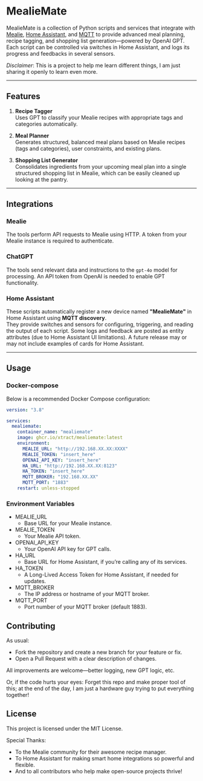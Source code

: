 # MealieMate

MealieMate is a collection of Python scripts and services that integrate with [Mealie](https://github.com/hay-kot/mealie), [Home Assistant](https://www.home-assistant.io/), and [MQTT](https://mqtt.org/) to provide advanced meal planning, recipe tagging, and shopping list generation—powered by OpenAI GPT. Each script can be controlled via switches in Home Assistant, and logs its progress and feedbacks in several sensors.

*Disclaimer*: This is a project to help me learn different things, I am just sharing it openly to learn even more. 

---

## Features

1. **Recipe Tagger**  
   Uses GPT to classify your Mealie recipes with appropriate tags and categories automatically.

2. **Meal Planner**  
   Generates structured, balanced meal plans based on Mealie recipes (tags and categories), user constraints, and existing plans.

3. **Shopping List Generator**  
   Consolidates ingredients from your upcoming meal plan into a single structured shopping list in Mealie, which can be easily cleaned up looking at the pantry.

---

## Integrations

### Mealie

The tools perform API requests to Mealie using HTTP. A token from your Mealie instance is required to authenticate.

### ChatGPT

The tools send relevant data and instructions to the `gpt-4o` model for processing. An API token from OpenAI is needed to enable GPT functionality.

### Home Assistant

These scripts automatically register a new device named **"MealieMate"** in Home Assistant using **MQTT discovery**.  
They provide switches and sensors for configuring, triggering, and reading the output of each script. Some logs and feedback are posted as entity attributes (due to Home Assistant UI limitations). A future release may or may not include examples of cards for Home Assistant. 

---

## Usage

### Docker-compose

Below is a recommended Docker Compose configuration:

```yaml
version: "3.8"

services:
  mealiemate:
    container_name: "mealiemate"
    image: ghcr.io/xtract/mealiemate:latest
    environment:
      MEALIE_URL: "http://192.168.XX.XX:XXXX"
      MEALIE_TOKEN: "insert_here"
      OPENAI_API_KEY: "insert_here"
      HA_URL: "http://192.168.XX.XX:8123"
      HA_TOKEN: "insert_here"
      MQTT_BROKER: "192.168.XX.XX"
      MQTT_PORT: "1883"
    restart: unless-stopped
```

### Environment Variables

- MEALIE_URL
    - Base URL for your Mealie instance.
- MEALIE_TOKEN
    - Your Mealie API token.
- OPENAI_API_KEY
    - Your OpenAI API key for GPT calls.
- HA_URL
    - Base URL for Home Assistant, if you’re calling any of its services.
- HA_TOKEN
    - A Long-Lived Access Token for Home Assistant, if needed for updates.
- MQTT_BROKER
    - The IP address or hostname of your MQTT broker.
- MQTT_PORT
    - Port number of your MQTT broker (default 1883).

## Contributing
As usual: 

- Fork the repository and create a new branch for your feature or fix.
- Open a Pull Request with a clear description of changes.

All improvements are welcome—better logging, new GPT logic, etc. 

Or, if the code hurts your eyes: 
Forget this repo and make proper tool of this; at the end of the day, I am just a hardware guy trying to put everything together!


## License

This project is licensed under the MIT License.

Special Thanks:

- To the Mealie community for their awesome recipe manager.
- To Home Assistant for making smart home integrations so powerful and flexible.
- And to all contributors who help make open-source projects thrive!

